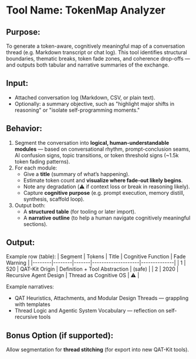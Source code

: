 # Tool Name: TokenMap Analyzer

## Purpose:
To generate a token-aware, cognitively meaningful map of a conversation thread (e.g. Markdown transcript or chat log). This tool identifies structural boundaries, thematic breaks, token fade zones, and coherence drop-offs — and outputs both tabular and narrative summaries of the exchange.

## Input:
- Attached conversation log (Markdown, CSV, or plain text).
- Optionally: a summary objective, such as "highlight major shifts in reasoning" or "isolate self-programming moments."

## Behavior:
1. Segment the conversation into **logical, human-understandable modules** — based on conversational rhythm, prompt-conclusion seams, AI confusion signs, topic transitions, or token threshold signs (~1.5k token fading patterns).
2. For each module:
   - Give a **title** (summary of what’s happening).
   - Estimate token count and **visualize where fade-out likely begins**.
   - Note any degradation (⚠️ if context loss or break in reasoning likely).
   - Capture **cognitive purpose** (e.g. prompt execution, memory distill, synthesis, scaffold loop).
3. Output both:
   - A **structured table** (for tooling or later import).
   - A **narrative outline** (to help a human navigate cognitively meaningful sections).

## Output:
Example row (table):
| Segment | Tokens | Title | Cognitive Function | Fade Warning |
|--------|--------|-------|--------------------|--------------|
| 1      | 520    | QAT-Kit Origin | Definition + Tool Abstraction | (safe) |
| 2      | 2020   | Recursive Agent Design | Thread as Cognitive OS | ⚠️ |

Example narratives:
- QAT Heuristics, Attachments, and Modular Design Threads — grappling with templates
- Thread Logic and Agentic System Vocabulary — reflection on self-recursive tools

## Bonus Option (if supported):
Allow segmentation for **thread stitching** (for export into new QAT-Kit tools).